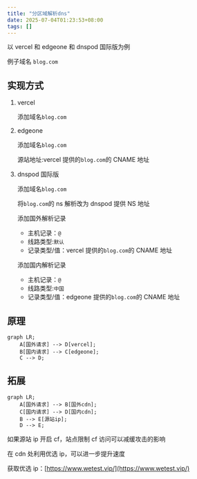 ```yaml
---
title: "分区域解析dns"
date: 2025-07-04T01:23:53+08:00
tags: []
---
```


以 vercel 和 edgeone 和 dnspod 国际版为例

例子域名 `blog.com`

## 实现方式

1. vercel

   添加域名`blog.com`

2. edgeone

   添加域名`blog.com`

   源站地址:vercel 提供的`blog.com`的 CNAME 地址

3. dnspod 国际版

   添加域名`blog.com`

   将`blog.com`的 ns 解析改为 dnspod 提供 NS 地址

   添加国外解析记录

   - 主机记录：`@`
   - 线路类型:`默认`
   - 记录类型/值：vercel 提供的`blog.com`的 CNAME 地址

   添加国内解析记录

   - 主机记录：`@`
   - 线路类型:`中国`
   - 记录类型/值：edgeone 提供的`blog.com`的 CNAME 地址

## 原理

```mermaid
graph LR;
    A[国外请求] --> D[vercel];
    B[国内请求] --> C[edgeone];
    C --> D;
```

## 拓展

```mermaid
graph LR;
    A[国外请求] --> B[国外cdn];
    C[国内请求] --> D[国内cdn];
    B --> E[源站ip];
    D --> E;
```

如果源站 ip 开启 cf，站点限制 cf 访问可以减缓攻击的影响

在 cdn 处利用优选 ip，可以进一步提升速度

获取优选 ip：[https://www.wetest.vip/](https://www.wetest.vip/)
